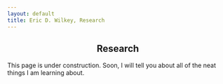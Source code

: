 ```yaml
---
layout: default
title: Eric D. Wilkey, Research
---
```


<meta name="viewport" content="width=device-width, initial-scale=1.0">

<h2><center>Research</center></h2>

<p>This page is under construction. Soon, I will tell you about all of the neat things I am learning about.</p>
